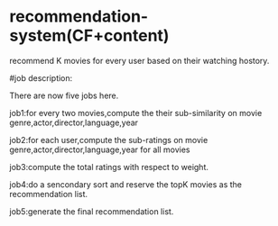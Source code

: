 # recommendation-system(CF+content)
recommend K movies for every user based on their watching hostory.

#job description:

There are now five jobs here.

job1:for every two movies,compute the their sub-similarity on movie genre,actor,director,language,year

job2:for each user,compute the sub-ratings on movie genre,actor,director,language,year for all movies

job3:compute the total ratings with respect to weight.

job4:do a sencondary sort and reserve the topK movies as the recommendation list.

job5:generate the final recommendation list.

